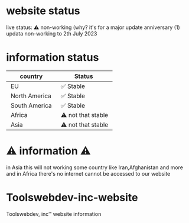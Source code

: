 # website status
live status: ⚠️ non-working (why? it's for a major update anniversary (1) updata 
non-working to 2th July 2023 
# information status 
| country |Status | 
 |----------|----------|
 | EU | ✅ Stable |  
 | North America | ✅ Stable |  
 | South America | ✅ Stable |  
 | Africa | ⚠️ not that stable | 
 | Asia | ⚠️ not that stable | 

# ⚠️ information ⚠️

in Asia this will not working some country
like Iran,Afghanistan and more
and in Africa there's no internet cannot be accessed to our website

# Toolswebdev-inc-website
Toolswebdev, inc™ website information
